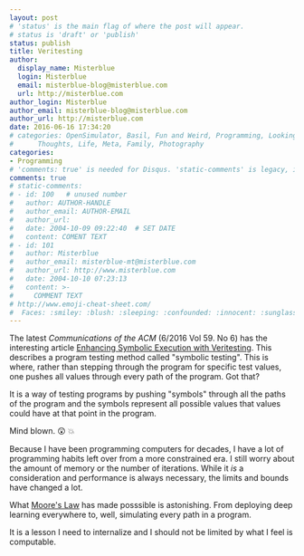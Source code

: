 ```yaml
---
layout: post
# 'status' is the main flag of where the post will appear.
# status is 'draft' or 'publish'
status: publish
title: Veritesting
author:
  display_name: Misterblue
  login: Misterblue
  email: misterblue-blog@misterblue.com
  url: http://misterblue.com
author_login: Misterblue
author_email: misterblue-blog@misterblue.com
author_url: http://misterblue.com
date: 2016-06-16 17:34:20
# categories: OpenSimulator, Basil, Fun and Weird, Programming, LookingGlass, Travel
#      Thoughts, Life, Meta, Family, Photography
categories:
- Programming
# 'comments: true' is needed for Disqus. 'static-comments' is legacy, imbedded comments.
comments: true
# static-comments:
# - id: 100   # unused number
#   author: AUTHOR-HANDLE
#   author_email: AUTHOR-EMAIL
#   author_url:
#   date: 2004-10-09 09:22:40  # SET DATE
#   content: COMENT TEXT
# - id: 101
#   author: Misterblue
#   author_email: misterblue-mt@misterblue.com
#   author_url: http://www.misterblue.com
#   date: 2004-10-10 07:23:13
#   content: >-
#     COMMENT TEXT
# http://www.emoji-cheat-sheet.com/
#  Faces: :smiley: :blush: :sleeping: :confounded: :innocent: :sunglasses: :sleepy:
---
```

The latest *Communications of the ACM* (6/2016 Vol 59. No 6) has the interesting article
[Enhancing Symbolic Execution with Veritesting].
This describes a program testing method called "symbolic testing".
This is where, rather than stepping through the program for specific test values,
one pushes all values through every path of the program.
Got that?

It is a way of testing programs by pushing "symbols" through all the paths of the program
and the symbols represent all possible values that values could have at that point in
the program.

Mind blown. :astonished: :boom:

Because I have been programming computers for decades,
I have a lot of programming habits left over from a more constrained era.
I still worry about the amount of memory or the number of
iterations. While it *is* a consideration and performance is always necessary, the limits
and bounds have changed a lot.

What [Moore's Law] has made posssible is astonishing.
From deploying deep learning everywhere to, well, simulating every path in a program.

It is a lesson I need to internalize and I should not be limited by what I feel is computable.

[Enhancing Symbolic Execution with Veritesting]: http://dl.acm.org/citation.cfm?doid=2927924
[Moore's Law]: https://en.wikipedia.org/wiki/Moore%27s_law
